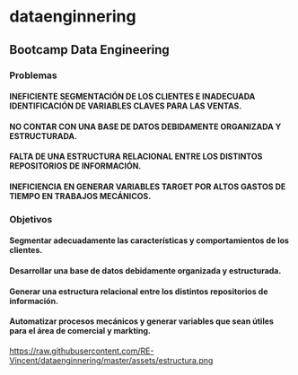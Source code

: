 # dataenginnering
## Bootcamp Data Engineering 
### Problemas
#### INEFICIENTE SEGMENTACIÓN DE LOS CLIENTES E INADECUADA IDENTIFICACIÓN DE VARIABLES CLAVES PARA LAS VENTAS.
#### NO CONTAR CON UNA BASE DE DATOS DEBIDAMENTE ORGANIZADA Y ESTRUCTURADA.
#### FALTA DE UNA ESTRUCTURA RELACIONAL ENTRE LOS DISTINTOS REPOSITORIOS DE INFORMACIÓN.
#### INEFICIENCIA EN GENERAR VARIABLES TARGET POR ALTOS GASTOS DE TIEMPO EN TRABAJOS MECÁNICOS.
### Objetivos
#### Segmentar adecuadamente las características y comportamientos de los clientes.
#### Desarrollar una base de datos debidamente organizada y estructurada.
#### Generar una estructura relacional entre los distintos repositorios de información.
#### Automatizar procesos mecánicos y generar variables que sean útiles para el área de comercial y markting.

https://raw.githubusercontent.com/RE-Vincent/dataenginnering/master/assets/estructura.png
